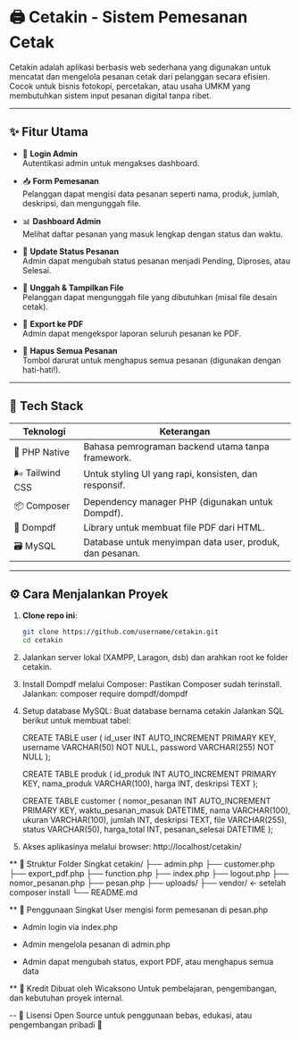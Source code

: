 # 🖨️ Cetakin - Sistem Pemesanan Cetak

Cetakin adalah aplikasi berbasis web sederhana yang digunakan untuk mencatat dan mengelola pesanan cetak dari pelanggan secara efisien. Cocok untuk bisnis fotokopi, percetakan, atau usaha UMKM yang membutuhkan sistem input pesanan digital tanpa ribet.

---

## ✨ Fitur Utama

- 🔐 **Login Admin**  
  Autentikasi admin untuk mengakses dashboard.

- 📥 **Form Pemesanan**  
  Pelanggan dapat mengisi data pesanan seperti nama, produk, jumlah, deskripsi, dan mengunggah file.

- 📊 **Dashboard Admin**  
  Melihat daftar pesanan yang masuk lengkap dengan status dan waktu.

- 🔄 **Update Status Pesanan**  
  Admin dapat mengubah status pesanan menjadi Pending, Diproses, atau Selesai.

- 📎 **Unggah & Tampilkan File**  
  Pelanggan dapat mengunggah file yang dibutuhkan (misal file desain cetak).

- 🧾 **Export ke PDF**  
  Admin dapat mengekspor laporan seluruh pesanan ke PDF.

- 🧹 **Hapus Semua Pesanan**  
  Tombol darurat untuk menghapus semua pesanan (digunakan dengan hati-hati!).

---

## 🧰 Tech Stack

| Teknologi       | Keterangan                                          |
|-----------------|------------------------------------------------------|
| 🐘 PHP Native    | Bahasa pemrograman backend utama tanpa framework.   |
| 🌬️ Tailwind CSS | Untuk styling UI yang rapi, konsisten, dan responsif. |
| 📦 Composer      | Dependency manager PHP (digunakan untuk Dompdf).    |
| 🧾 Dompdf        | Library untuk membuat file PDF dari HTML.           |
| 🗃️ MySQL         | Database untuk menyimpan data user, produk, dan pesanan.|

---

## ⚙️ Cara Menjalankan Proyek

1. **Clone repo ini**:
   ```bash
   git clone https://github.com/username/cetakin.git
   cd cetakin
2. Jalankan server lokal (XAMPP, Laragon, dsb) dan arahkan root ke folder cetakin.

3. Install Dompdf melalui Composer:
    Pastikan Composer sudah terinstall. Jalankan: composer require dompdf/dompdf
4. Setup database MySQL:
    Buat database bernama cetakin
    Jalankan SQL berikut untuk membuat tabel:
   
     CREATE TABLE user (
      id_user INT AUTO_INCREMENT PRIMARY KEY,
      username VARCHAR(50) NOT NULL,
      password VARCHAR(255) NOT NULL
    );
    
    CREATE TABLE produk (
      id_produk INT AUTO_INCREMENT PRIMARY KEY,
      nama_produk VARCHAR(100),
      harga INT,
      deskripsi TEXT
    );
    
    CREATE TABLE customer (
      nomor_pesanan INT AUTO_INCREMENT PRIMARY KEY,
      waktu_pesanan_masuk DATETIME,
      nama VARCHAR(100),
      ukuran VARCHAR(100),
      jumlah INT,
      deskripsi TEXT,
      file VARCHAR(255),
      status VARCHAR(50),
      harga_total INT,
      pesanan_selesai DATETIME
    );

5. Akses aplikasinya melalui browser: http://localhost/cetakin/


** 📂 Struktur Folder Singkat
cetakin/
├── admin.php
├── customer.php
├── export_pdf.php
├── function.php
├── index.php
├── logout.php
├── nomor_pesanan.php
├── pesan.php
├── uploads/
├── vendor/          ← setelah composer install
└── README.md

** 🧠 Penggunaan Singkat
  User mengisi form pemesanan di pesan.php

- Admin login via index.php

- Admin mengelola pesanan di admin.php

- Admin dapat mengubah status, export PDF, atau menghapus semua data

** 🙌 Kredit
  Dibuat oleh Wicaksono
  Untuk pembelajaran, pengembangan, dan kebutuhan proyek internal.

-- 📄 Lisensi
  Open Source untuk penggunaan bebas, edukasi, atau pengembangan pribadi 🚀
   
